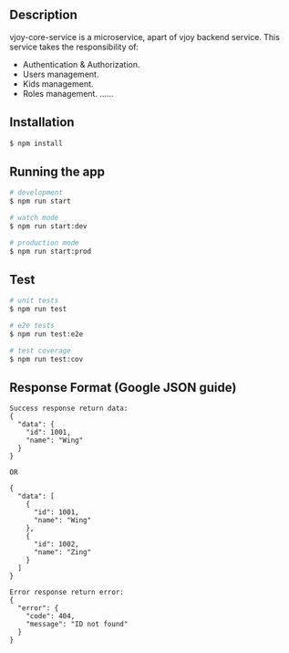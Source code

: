 ## Description
vjoy-core-service is a microservice, apart of vjoy backend service. This service takes the responsibility of:
- Authentication & Authorization.
- Users management.
- Kids management.
- Roles management.
......


## Installation

```bash
$ npm install
```

## Running the app

```bash
# development
$ npm run start

# watch mode
$ npm run start:dev

# production mode
$ npm run start:prod
```

## Test

```bash
# unit tests
$ npm run test

# e2e tests
$ npm run test:e2e

# test coverage
$ npm run test:cov
```

## Response Format (Google JSON guide)

```
Success response return data:
{
  "data": {
    "id": 1001,
    "name": "Wing"
  }
}

OR 

{
  "data": [
    {
      "id": 1001,
      "name": "Wing"
    },
    {
      "id": 1002,
      "name": "Zing"
    }
  ]
}

Error response return error:
{
  "error": {
    "code": 404,
    "message": "ID not found"
  }
}
```
